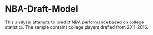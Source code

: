 # NBA-Draft-Model
This analysis attempts to predict NBA performance based on college statistics. The sample contains college players drafted from 2011-2016. 
